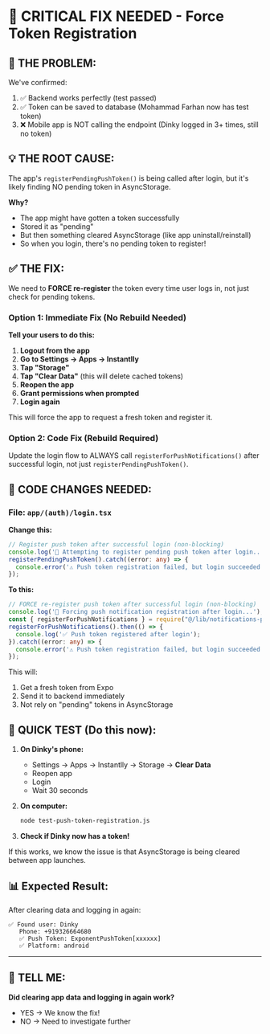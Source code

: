 # 🎯 CRITICAL FIX NEEDED - Force Token Registration

## 🚨 THE PROBLEM:

We've confirmed:
1. ✅ Backend works perfectly (test passed)
2. ✅ Token can be saved to database (Mohammad Farhan now has test token)
3. ❌ Mobile app is NOT calling the endpoint (Dinky logged in 3+ times, still no token)

## 💡 THE ROOT CAUSE:

The app's `registerPendingPushToken()` is being called after login, but it's likely finding NO pending token in AsyncStorage.

**Why?**
- The app might have gotten a token successfully
- Stored it as "pending"
- But then something cleared AsyncStorage (like app uninstall/reinstall)
- So when you login, there's no pending token to register!

## ✅ THE FIX:

We need to **FORCE re-register** the token every time user logs in, not just check for pending tokens.

### Option 1: Immediate Fix (No Rebuild Needed)

**Tell your users to do this:**

1. **Logout from the app**
2. **Go to Settings → Apps → Instantlly**
3. **Tap "Storage"**
4. **Tap "Clear Data"** (this will delete cached tokens)
5. **Reopen the app**
6. **Grant permissions when prompted**
7. **Login again**

This will force the app to request a fresh token and register it.

### Option 2: Code Fix (Rebuild Required)

Update the login flow to ALWAYS call `registerForPushNotifications()` after successful login, not just `registerPendingPushToken()`.

## 🔧 CODE CHANGES NEEDED:

### File: `app/(auth)/login.tsx`

**Change this:**
```typescript
// Register push token after successful login (non-blocking)
console.log('🔔 Attempting to register pending push token after login...');
registerPendingPushToken().catch((error: any) => {
  console.error('⚠️ Push token registration failed, but login succeeded:', error);
});
```

**To this:**
```typescript
// FORCE re-register push token after successful login (non-blocking)
console.log('🔔 Forcing push notification registration after login...');
const { registerForPushNotifications } = require("@/lib/notifications-production-v2");
registerForPushNotifications().then(() => {
  console.log('✅ Push token registered after login');
}).catch((error: any) => {
  console.error('⚠️ Push token registration failed, but login succeeded:', error);
});
```

This will:
1. Get a fresh token from Expo
2. Send it to backend immediately
3. Not rely on "pending" tokens in AsyncStorage

## 🎯 QUICK TEST (Do this now):

1. **On Dinky's phone:**
   - Settings → Apps → Instantlly → Storage → **Clear Data**
   - Reopen app
   - Login
   - Wait 30 seconds

2. **On computer:**
   ```bash
   node test-push-token-registration.js
   ```

3. **Check if Dinky now has a token!**

If this works, we know the issue is that AsyncStorage is being cleared between app launches.

## 📊 Expected Result:

After clearing data and logging in again:
```
✅ Found user: Dinky
   Phone: +919326664680
   ✅ Push Token: ExponentPushToken[xxxxxx]
   ✅ Platform: android
```

---

## 💬 TELL ME:

**Did clearing app data and logging in again work?**
- YES → We know the fix!
- NO → Need to investigate further
